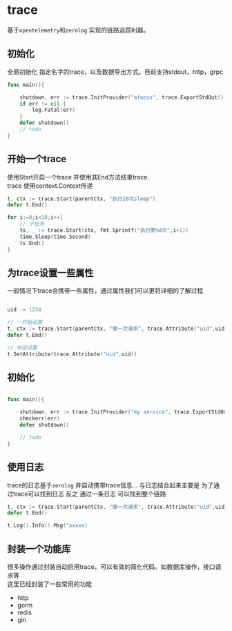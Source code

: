 # trace

基于`opentelemetry`和`zerolog` 实现的链路追踪利器。 


## 初始化

全局初始化 指定名字的trace，以及数据导出方式。目前支持stdout，http，grpc

```go
func main(){

    shutdown, err := trace.InitProvider("afocus", trace.ExportStdOut())
	if err != nil {
		log.Fatal(err)
	}
    defer shutdown()
    // todo
}
```


## 开始一个trace

使用Start开启一个trace 并使用其End方法结束trace.    
trace 使用context.Context传递

```go
t, ctx := trace.Start(parentCtx, "执行10次sleep")
defer t.End()

for i:=0;i<10;i++{
    // 子任务
    ts, _ := trace.Start(ctx, fmt.Sprintf("执行第%d次",i+1))
    time.Sleep(time.Second)
    ts.End()
}
```

## 为trace设置一些属性

一般情况下trace会携带一些属性，通过属性我们可以更将详细的了解过程

```go

uid := 1234

// 一开始设置
t, ctx := trace.Start(parentCtx, "做一次请求", trace.Attribute("uid",uid))
defer t.End()

// 中途设置
t.SetAttribute(trace.Attribute("uid",uid))

```

## 初始化

```go

func main(){

    shutdown, err := trace.InitProvider("my service", trace.ExportStdOut())
    checkerr(err)
    defer shutdown()

    // todo
}


```

## 使用日志

trace的日志基于`zerolog` 并自动携带trace信息...
与日志结合起来主要是 为了通过trace可以找到日志 反之  通过一条日志 可以找到整个链路

```go
t, ctx := trace.Start(parentCtx, "做一次请求", trace.Attribute("uid",uid))
defer t.End()

t.Log().Info().Msg("xxxxx)

```


## 封装一个功能库

很多操作通过封装自动启用trace，可以有效的简化代码。如数据库操作，接口请求等   
这里已经封装了一些常用的功能

* http
* gorm
* redis
* gin





